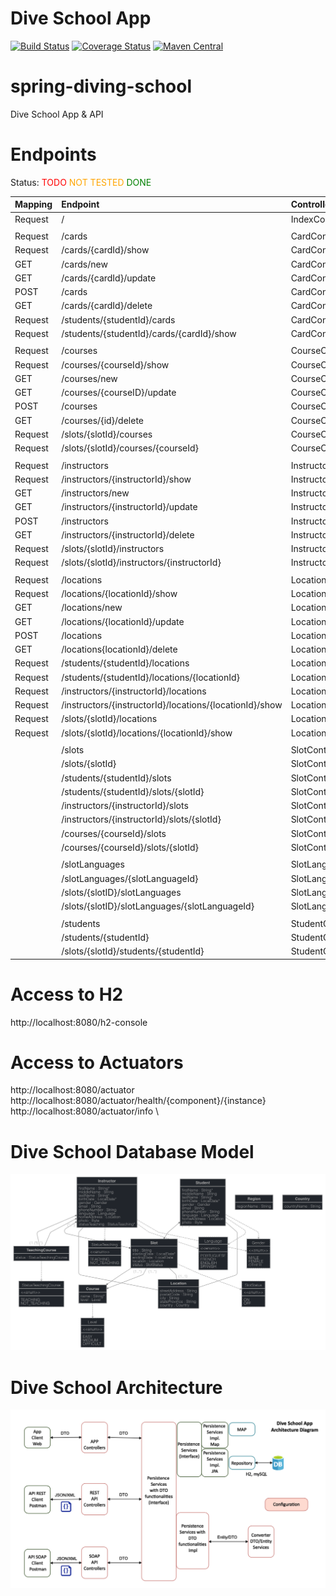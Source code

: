<style>
r { color: Red }
o { color: Orange }
g { color: Green }
</style>

# Dive School App
[![Build Status](https://circleci.com/gh/josemiguelgomes/spring-diving-school/tree/main.svg?style=svg)](https://circleci.com/gh/josemiguelgomes/spring-diving-school/tree/main)
[![Coverage Status](https://coveralls.io/repos/github/josemiguelgomes/spring-diving-school/badge.svg?branch=main)](https://coveralls.io/github/josemiguelgomes/spring-diving-school?branch=main)
[![Maven Central](https://maven-badges.herokuapp.com/maven-central/josemiguelgomes/spring-diving-school/badge.svg?style=flat)](https://maven-badges.herokuapp.com/maven-central/josemiguelgomes/spring-diving-school)


# spring-diving-school
Dive School App & API

# Endpoints 
Status: <r>TODO</r> <o>NOT TESTED</o> <g>DONE</g>




|**Mapping**| **Endpoint**                                     | **Controller**              |  **HTML file**                                   | **Status** |
|:----------|:-------------------------------------------------|:----------------------------|--------------------------------------------------|------------|
| Request   |/                                                 | IndexController.java        |                                                  |<g>DONE</g> |
|           |                                                  |                             |                                                  |            |
| Request   |/cards                                            | CardController.java         | cards/index                                      |<r>TODO</r> |
| Request   |/cards/{cardId}/show                              | CardController.java         | cards/show                                       |<r>TODO</r> |
| GET       |/cards/new                                        | CardController.java         | cards/cardform                                   |<r>TODO</r> |
| GET       |/cards/{cardId}/update                            | CardController.java         | cards/cardform                                   |<r>TODO</r> |
| POST      |/cards                                            | CardController.java         | redirect:/cards/{cardIdSaved}/show               |<r>TODO</r> |
| GET       |/cards/{cardId}/delete                            | CardController.java         | redirect:/cards                                  |<r>TODO</r> |
| Request   |/students/{studentId}/cards                       | CardController.java         | students/cards/list                              |<r>TODO</r> |
| Request   |/students/{studentId}/cards/{cardId}/show         | CardController.java         | students/cards/show                              |<r>TODO</r> |
|           |                                                  |                             |                                                  |            |
| Request   |/courses                                          | CourseController.java       | courses/index                                    |<r>TODO</r> |
| Request   |/courses/{courseId}/show                          | CourseController.java       | courses/show                                     |<r>TODO</r> |
| GET       |/courses/new                                      | CourseController.java       | courses/courseform                               |<r>TODO</r> |
| GET       |/courses/{courseID}/update                        | CourseController.java       | courses/courseform                               |<r>TODO</r> |
| POST      |/courses                                          | CourseController.java       | redirect:/courses/{courseIdSaved}/show           |<r>TODO</r> |
| GET       |/courses/{id}/delete                              | CourseController.java       | redirect:/courses                                |<r>TODO</r> |
| Request   |/slots/{slotId}/courses                           | CourseController.java       | slots/courses/list                               |<r>TODO</r> |
| Request   |/slots/{slotId}/courses/{courseId}                | CourseController.java       | slots/courses/show                               |<r>TODO</r> |
|           |                                                  |                             |                                                  |            |
| Request   |/instructors                                      | InstructorController.java   | instructors/index                                |<r>TODO</r> |
| Request   |/instructors/{instructorId}/show                  | InstructorController.java   | instructors/show                                 |<r>TODO</r> |
| GET       |/instructors/new                                  | InstructorController.java   | instructors/instructorform                       |<r>TODO</r> |
| GET       |/instructors/{instructorId}/update                | InstructorController.java   | instructors/instructorform                       |<r>TODO</r> |
| POST      |/instructors                                      | InstructorController.java   | redirect:/instructors/{instructorIdSaved}/show   |<r>TODO</r> | 
| GET       |/instructors/{instructorId}/delete                | InstructorController.java   | redirect:/instructors                            |<r>TODO</r> |
| Request   |/slots/{slotId}/instructors                       | InstructorController.java   | slots/instructor/list                            |<r>TODO</r> |
| Request   |/slots/{slotId}/instructors/{instructorId}        | InstructorController.java   | slots/instructor/show                            |<r>TODO</r> |
|           |                                                  |                             |                                                  |            | 
| Request   |/locations                                        | LocationController.java     | locations/index                                  |<r>TODO</r> |
| Request   |/locations/{locationId}/show                      | LocationController.java     | locations/show                                   |<r>TODO</r> |
| GET       |/locations/new                                    | LocationController.java     | locations/locationform                           |<r>TODO</r> |
| GET       |/locations/{locationId}/update                    | LocationController.java     | locations/locationform                           |<r>TODO</r> |
| POST      |/locations                                        | LocationController.java     | redirect:/locations/{locationIdSaved}/show       |<r>TODO</r> |
| GET       |/locations{locationId}/delete                     | LocationController.java     | redirect:/locations                              |<r>TODO</r> |
| Request   |/students/{studentId}/locations                   | LocationController.java     | students/locations/list                          |<r>TODO</r> |
| Request   |/students/{studentId}/locations/{locationId}      | LocationController.java     | students/locations/show                          |<r>TODO</r> |
| Request   |/instructors/{instructorId}/locations             | LocationController.java     | instructors/locations/list                       |<r>TODO</r> |
| Request   |/instructors/{instructorId}/locations/{locationId}/show| LocationController.java     | instructors/locations/show                       |<r>TODO</r> |
| Request   |/slots/{slotId}/locations                         | LocationController.java     | slots/locations/list                             |<r>TODO</r> |
| Request   |/slots/{slotId}/locations/{locationId}/show       | LocationController.java     | slots/locations/show                              |<r>TODO</r> |
|           |                                                  |                             |                                        |            |
|           |/slots                                            | SlotController.java         |                                        |<r>TODO</r> |
|           |/slots/{slotId}                                   | SlotController.java         |                                        |<r>TODO</r> |
|           |/students/{studentId}/slots                       | SlotController.java         |                                        |<r>TODO</r> |
|           |/students/{studentId}/slots/{slotId}              | SlotController.java         |                                        |<r>TODO</r> |
|           |/instructors/{instructorId}/slots                 | SlotController.java         |                                        |<r>TODO</r> |
|           |/instructors/{instructorId}/slots/{slotId}        | SlotController.java         |                                        |<r>TODO</r> |
|           |/courses/{courseId}/slots                         | SlotController.java         |                                        |<r>TODO</r> |
|           |/courses/{courseId}/slots/{slotId}                | SlotController.java         |                                        |<r>TODO</r> |
|           |                                                  |                             |                                        |            |
|           |/slotLanguages                                    | SlotLanguageController.java |                                        |<r>TODO</r> |
|           |/slotLanguages/{slotLanguageId}                   | SlotLanguageController.java |                                        |<r>TODO</r> |
|           |/slots/{slotID}/slotLanguages                     | SlotLanguageController.java |                                        |<r>TODO</r> |
|           |/slots/{slotID}/slotLanguages/{slotLanguageId}    | SlotLanguageController.java |                                        |<r>TODO</r> |
|           |                                                  |                             |                                        |            |
|           |/students                                         | StudentController.java      |                                        |<r>TODO</r> |
|           |/students/{studentId}                             | StudentController.java      |                                        |<r>TODO</r> |
|           |/slots/{slotId}/students/{studentId}              | StudentController.java      |                                        |<r>TODO</r> |







# Access to H2
http://localhost:8080/h2-console

# Access to Actuators
http://localhost:8080/actuator \
http://localhost:8080/actuator/health/{component}/{instance} \
http://localhost:8080/actuator/info \


# Dive School Database Model

![Dive School Model](diving-school-model.png?raw=true "Dive School Model")


# Dive School Architecture

![Dive School Architecture](architecture.png?raw=true "Dive School Architecture")
